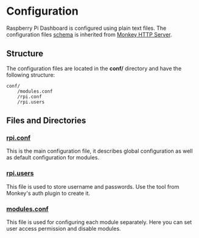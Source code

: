 # Configuration

Raspberry Pi Dashboard is configured using plain text files. The configuration files [schema](files_schema.md) is inherited from [Monkey HTTP Server](http://monkey-project.com/).

## Structure

The configuration files are located in the **conf/** directory and have the following structure:
```
conf/
    /modules.conf
    /rpi.conf
    /rpi.users
```

## Files and Directories

### [rpi.conf](rpiconf.md)
This is the main configuration file, it describes global configuration as well as default configuration for modules.

### [rpi.users](rpiusers.md)
This file is used to store username and passwords. Use the tool from Monkey's auth plugin to create it.

### [modules.conf](modulesconf.md)
This file is used for configuring each module separately. Here you can set user access permission and disable modules.
